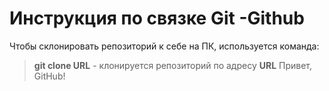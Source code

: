 # Инструкция по связке Git -Github

Чтобы склонировать репозиторий к себе на ПК, используется команда:
>**git clone URL** - клонируется репозиторий по адресу **URL** 
Привет, GitHub!